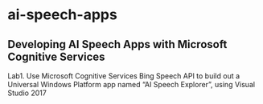 # ai-speech-apps
## Developing AI Speech Apps with Microsoft Cognitive Services
Lab1. Use Microsoft Cognitive Services Bing Speech API to build out a Universal Windows Platform app named “AI Speech Explorer”, using Visual Studio 2017
